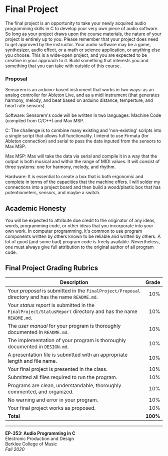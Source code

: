 # Final Project

The final project is an opportunity to take your newly acquired audio programming skills in C to develop your very own piece of audio software. So long as your project draws upon the course materials, the nature of your project is entirely up to you. Please remember that your project does need to get approved by the instructor. Your audio software may be a game, synthesizer, audio effect, or a math or science application, or anything else you choose. This is a wide-open project, and you are expected to be creative in your approach to it. Build something that interests you and something that you can take with outside of this course.



### Proposal

Sensorem is an arduino-based instrument that works in two ways: as an analog controller for Ableton Live, and as a midi instrument (that generates harmony, melody, and beat based on arduino distance, temperture, and heart rate sensors). 

Software: Sensorem's code will be written in two languages: Machine Code (compiled from C/C++) and Max MSP. 

C: The challenge is to combine many existing and 'non-existing' scripts into a single script that allows full functionality. I intend to use Firmata (for Ableton connection) and serial to pass the data inputed from the sensors to Max MSP. 

Max MSP: Max will take the data via serial and compile it in a way that the output is both musical and within the range of MIDI values. It will consist of three systems: one for harmony, melody, and rhythm.  

Hardware: It is essential to create a box that is both ergonomic and complete in terms of the capacities that the machine offers. I will solder my connections into a project board and then build a wood/plastic box that has potentiometers, sensors, and maybe a switch. 



## Academic Honesty
You will be expected to attribute due credit to the originator of any ideas, words, programming code, or other ideas that you incorporate into your own work. In computer programming, it's common to use program components written by others known to be reliable and written by others. A lot of good (and some bad) program code is freely available. Nevertheless, one must always give full attribution to the original author of all program code.

## Final Project Grading Rubrics

Description|Grade
---|---:|
Your *proposal* is submitted in the `FinalProject/Proposal` directory and has the name `README.md`. | 10%
Your *status report* is submitted in the `FinalProject/StatusReport` directory and has the name `README.md`. | 10%
The *user manual* for your program is thoroughly documented in `README.md`. | 10%
The implementation of your program is thoroughly documented in `DESIGN.md`. | 10%
A presentation file is submitted with an appropriate length and file name. | 10%
Your final project is presented in the class. | 10%
Submitted all files required to run the program. |10%
Programs are clean, understandable, thoroughly commented, and organized. | 10%
No warning and error in your program. | 10%
Your final project works as proposed. | 10%
**Total** | **100%**

---  
**EP-353: Audio Programming in C**   
Electronic Production and Design  
Berklee College of Music  
*Fall 2020*
